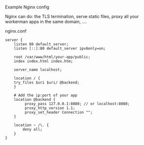 Example Nginx config

Nginx can do: the TLS termination, serve static files, proxy all your workerman apps in the same domain, ....

nginx.conf
```nginx
server {
    listen 80 default_server;
    listen [::]:80 default_server ipv6only=on;

    root /var/www/html/your-app/public;
    index index.html index.htm;

    server_name localhost;

    location / {
    try_files $uri $uri/ @backend;
    }

    # Add the ip:port of your app
    location @backend {
         proxy_pass 127.0.0.1:8080; // or localhost:8080;
         proxy_http_version 1.1;
         proxy_set_header Connection "";
    }

    location ~ /\. {
        deny all;
    }
}
```

